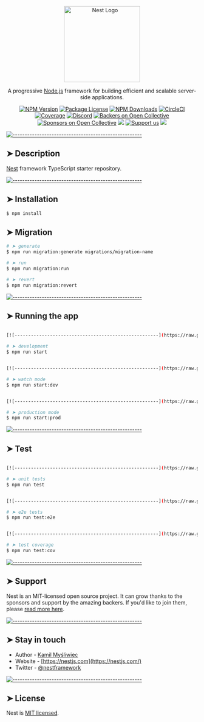 <p align="center">
  <a href="http://nestjs.com/" target="blank"><img src="https://nestjs.com/img/logo-small.svg" width="200" alt="Nest Logo" /></a>
</p>

[circleci-image]: https://img.shields.io/circleci/build/github/nestjs/nest/master?token=abc123def456
[circleci-url]: https://circleci.com/gh/nestjs/nest

  <p align="center">A progressive <a href="http://nodejs.org" target="_blank">Node.js</a> framework for building efficient and scalable server-side applications.</p>
    <p align="center">
<a href="https://www.npmjs.com/~nestjscore" target="_blank"><img src="https://img.shields.io/npm/v/@nestjs/core.svg" alt="NPM Version" /></a>
<a href="https://www.npmjs.com/~nestjscore" target="_blank"><img src="https://img.shields.io/npm/l/@nestjs/core.svg" alt="Package License" /></a>
<a href="https://www.npmjs.com/~nestjscore" target="_blank"><img src="https://img.shields.io/npm/dm/@nestjs/common.svg" alt="NPM Downloads" /></a>
<a href="https://circleci.com/gh/nestjs/nest" target="_blank"><img src="https://img.shields.io/circleci/build/github/nestjs/nest/master" alt="CircleCI" /></a>
<a href="https://coveralls.io/github/nestjs/nest?branch=master" target="_blank"><img src="https://coveralls.io/repos/github/nestjs/nest/badge.svg?branch=master#9" alt="Coverage" /></a>
<a href="https://discord.gg/G7Qnnhy" target="_blank"><img src="https://img.shields.io/badge/discord-online-brightgreen.svg" alt="Discord"/></a>
<a href="https://opencollective.com/nest#backer" target="_blank"><img src="https://opencollective.com/nest/backers/badge.svg" alt="Backers on Open Collective" /></a>
<a href="https://opencollective.com/nest#sponsor" target="_blank"><img src="https://opencollective.com/nest/sponsors/badge.svg" alt="Sponsors on Open Collective" /></a>
  <a href="https://paypal.me/kamilmysliwiec" target="_blank"><img src="https://img.shields.io/badge/Donate-PayPal-ff3f59.svg"/></a>
    <a href="https://opencollective.com/nest#sponsor"  target="_blank"><img src="https://img.shields.io/badge/Support%20us-Open%20Collective-41B883.svg" alt="Support us"></a>
  <a href="https://twitter.com/nestframework" target="_blank"><img src="https://img.shields.io/twitter/follow/nestframework.svg?style=social&label=Follow"></a>
</p>
  <!--[![Backers on Open Collective](https://opencollective.com/nest/backers/badge.svg)](https://opencollective.com/nest#backer)
  [![Sponsors on Open Collective](https://opencollective.com/nest/sponsors/badge.svg)](https://opencollective.com/nest#sponsor)-->


[![-----------------------------------------------------](https://raw.githubusercontent.com/andreasbm/readme/master/assets/lines/colored.png)](#description)

## ➤ Description

[Nest](https://github.com/nestjs/nest) framework TypeScript starter repository.


[![-----------------------------------------------------](https://raw.githubusercontent.com/andreasbm/readme/master/assets/lines/colored.png)](#installation)

## ➤ Installation

```bash
$ npm install
```

## ➤ Migration


```bash
# ➤ generate
$ npm run migration:generate migrations/migration-name

# ➤ run
$ npm run migration:run

# ➤ revert
$ npm run migration:revert
```


[![-----------------------------------------------------](https://raw.githubusercontent.com/andreasbm/readme/master/assets/lines/colored.png)](#running-the-app)

## ➤ Running the app

```bash

[![-----------------------------------------------------](https://raw.githubusercontent.com/andreasbm/readme/master/assets/lines/colored.png)](#development)

# ➤ development
$ npm run start


[![-----------------------------------------------------](https://raw.githubusercontent.com/andreasbm/readme/master/assets/lines/colored.png)](#watch-mode)

# ➤ watch mode
$ npm run start:dev


[![-----------------------------------------------------](https://raw.githubusercontent.com/andreasbm/readme/master/assets/lines/colored.png)](#production-mode)

# ➤ production mode
$ npm run start:prod
```


[![-----------------------------------------------------](https://raw.githubusercontent.com/andreasbm/readme/master/assets/lines/colored.png)](#test)

## ➤ Test

```bash

[![-----------------------------------------------------](https://raw.githubusercontent.com/andreasbm/readme/master/assets/lines/colored.png)](#unit-tests)

# ➤ unit tests
$ npm run test


[![-----------------------------------------------------](https://raw.githubusercontent.com/andreasbm/readme/master/assets/lines/colored.png)](#e2e-tests)

# ➤ e2e tests
$ npm run test:e2e


[![-----------------------------------------------------](https://raw.githubusercontent.com/andreasbm/readme/master/assets/lines/colored.png)](#test-coverage)

# ➤ test coverage
$ npm run test:cov
```


[![-----------------------------------------------------](https://raw.githubusercontent.com/andreasbm/readme/master/assets/lines/colored.png)](#support)

## ➤ Support

Nest is an MIT-licensed open source project. It can grow thanks to the sponsors and support by the amazing backers. If you'd like to join them, please [read more here](https://docs.nestjs.com/support).


[![-----------------------------------------------------](https://raw.githubusercontent.com/andreasbm/readme/master/assets/lines/colored.png)](#stay-in-touch)

## ➤ Stay in touch

- Author - [Kamil Myśliwiec](https://kamilmysliwiec.com)
- Website - [https://nestjs.com](https://nestjs.com/)
- Twitter - [@nestframework](https://twitter.com/nestframework)


[![-----------------------------------------------------](https://raw.githubusercontent.com/andreasbm/readme/master/assets/lines/colored.png)](#license)

## ➤ License

Nest is [MIT licensed](LICENSE).
